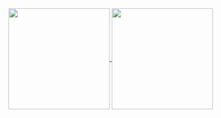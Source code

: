 <a href="https://github.com/prrThr/github-readme-stats">
  <img height=200 align="center" src="https://github-readme-stats.vercel.app/api?username=prrThr&show_icons=true&theme=transparent" />
</a>
<a href="https://github.com/prrThr/convoychat">
  <img height=200 align="center" src="https://github-readme-stats.vercel.app/api/top-langs/?username=prrThr&theme=transparent&layout=compact" />
</a>
